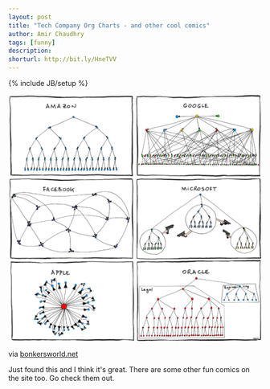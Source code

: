 ```yaml
---
layout: post
title: "Tech Company Org Charts - and other cool comics"
author: Amir Chaudhry
tags: [funny]
description:
shorturl: http://bit.ly/HneTVV
---
```

{% include JB/setup %}

[![Tech Company Org Charts](/images/web/tech-org-charts-comic.png)](http://www.bonkersworld.net/organizational-charts/)

via [bonkersworld.net](http://www.bonkersworld.net/organizational-charts/)

Just found this and I think it's great. There are some other fun comics on the site too. Go check them out.
